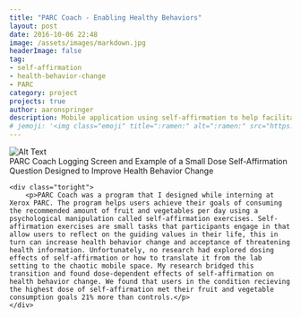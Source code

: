 ```yaml
---
title: "PARC Coach - Enabling Healthy Behaviors"
layout: post
date: 2016-10-06 22:48
image: /assets/images/markdown.jpg
headerImage: false
tag:
- self-affirmation
- health-behavior-change
- PARC
category: project
projects: true
author: aaronspringer
description: Mobile application using self-affirmation to help facilitate health eating among at-risk populations
# jemoji: '<img class="emoji" title=":ramen:" alt=":ramen:" src="https://assets.github.com/images/icons/emoji/unicode/1f35c.png" height="20" width="20" align="absmiddle">'
---
```


<div class="side-by-side">
    <div class="toleft">
        <img class="image" src="{{ site.url }}/assets/images/parccoach1.png" alt="Alt Text">
        <figcaption class="caption">PARC Coach Logging Screen and Example of a Small Dose Self-Affirmation Question Designed to Improve Health Behavior Change</figcaption>
    </div>

    <div class="toright">
        <p>PARC Coach was a program that I designed while interning at Xerox PARC. The program helps users achieve their goals of consuming the recommended amount of fruit and vegetables per day using a psychological manipulation called self-affirmation exercises. Self-affirmation exercises are small tasks that participants engage in that allow users to reflect on the guiding values in their life, this in turn can increase health behavior change and acceptance of threatening health information. Unfortunately, no research had explored dosing effects of self-affirmation or how to translate it from the lab setting to the chaotic mobile space. My research bridged this transition and found dose-dependent effects of self-affirmation on health behavior change. We found that users in the condition recieving the highest dose of self-affirmation met their fruit and vegetable consumption goals 21% more than controls.</p>
    </div>
</div>
